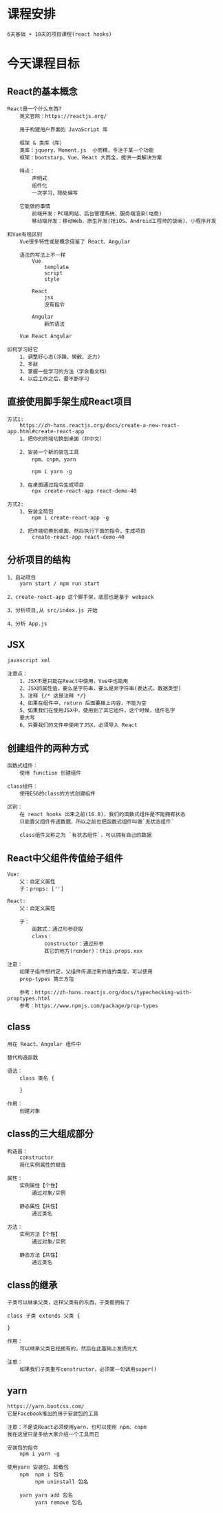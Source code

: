 # 课程安排
	6天基础 + 10天的项目课程(react hooks)

# 今天课程目标

## React的基本概念
	React是一个什么东西?
		英文官网：https://reactjs.org/

		用于构建用户界面的 JavaScript 库

		框架 & 类库（库）
		类库：jquery、Moment.js  小而精，专注于某一个功能
		框架：bootstarp、Vue、React 大而全，提供一类解决方案

		特点：
			声明式
			组件化
			一次学习，随处编写

		它能做的事情
			前端开发：PC端网站、后台管理系统、服务端渲染(电商)
			移动端开发：移动Web、原生开发(抢iOS、Android工程师的饭碗)、小程序开发

	和Vue有啥区别
		Vue很多特性或是概念借鉴了 React、Angular

		语法的写法上不一样
			Vue
				template
				script
				style

			React
				jsx
				没有指令

			Angular
				新的语法

		Vue React Angular

	如何学习好它
		1、调整好心态(浮躁、懒散、乏力)
		2、多敲
		3、掌握一些学习的方法（学会看文档）
		4、以后工作之后，要不断学习

## 直接使用脚手架生成React项目
	方式1:
		https://zh-hans.reactjs.org/docs/create-a-new-react-app.html#create-react-app
		1、把你的终端切换到桌面（非中文）

		2、安装一个新的装包工具
			npm、cnpm、yarn

			npm i yarn -g

		3、在桌面通过指令生成项目
			npx create-react-app react-demo-40

	方式2:
		1、安装全局包
			npm i create-react-app -g

		2、把终端切换到桌面，然后执行下面的指令，生成项目
			create-react-app react-demo-40

## 分析项目的结构
	1、启动项目
		yarn start / npm run start

	2、create-react-app 这个脚手架，底层也是基于 webpack

	3、分析项目,从 src/index.js 开始

	4、分析 App.js

## JSX
	javascript xml
	
	注意点：
		1、JSX不是只能在React中使用，Vue中也能用
		2、JSX的属性值，要么是字符串，要么是非字符串(表达式，数据类型)
		3、注释 {/* 这是注释 */}
		4、如果在组件中，return 后面要接上内容，不能为空
		5、如果我们在使用JSX中，使用到了其它组件，这个时候，组件名字
		要大写
		6、只要我们的文件中使用了JSX，必须导入 React
		

## 创建组件的两种方式
	函数式组件：
		使用 function 创建组件

	class组件：
		使用ES6的class的方式创建组件

	区别：
		在 react hooks 出来之前(16.8)，我们的函数式组件是不能拥有状态
		只能靠父组件传递数据，所以之前也把函数式组件叫做`无状态组件`

		class组件又称之为 `有状态组件`，可以拥有自己的数据

## React中父组件传值给子组件
	Vue:
		父：自定义属性
		子：props: ['']

	React:
		父：自定义属性

		子：
			函数式：通过形参获取
			class：
				constructor：通过形参
				其它的地方(render)：this.props.xxx

	注意：
		如果子组件想约定，父组件传递过来的值的类型，可以使用
		prop-types 第三方包

		参考：https://zh-hans.reactjs.org/docs/typechecking-with-proptypes.html
		参考：https://www.npmjs.com/package/prop-types

## class
	用在 React、Angular 组件中

	替代构造函数

	语法：
		class 类名 {
			
		}

	作用：
		创建对象

## class的三大组成部分
	构造器：
		constructor
		简化实例属性的赋值

	属性：
		实例属性【个性】
			通过对象/实例

		静态属性【共性】
			通过类名

	方法：
		实例方法【个性】
			通过对象/实例

		静态方法【共性】
			通过类名

## class的继承
	子类可以继承父类，这样父类有的东西，子类都拥有了
	
	class 子类 extends 父类 {

	}

	作用：
		可以继承父类已经拥有的，然后在此基础上发扬光大

	注意：
		如果我们子类重写constructor，必须第一句调用super()

## yarn
	https://yarn.bootcss.com/
	它是Facebook推出的用于安装包的工具

	注意：不是说React必须使用yarn，也可以使用 npm、cnpm
	我在这里只是多给大家介绍一个工具而已

	安装包的指令
		npm i yarn -g

	使用yarn 安装包、卸载包
		npm  npm i 包名
			 npm uninstall 包名

		yarn yarn add 包名
			 yarn remove 包名